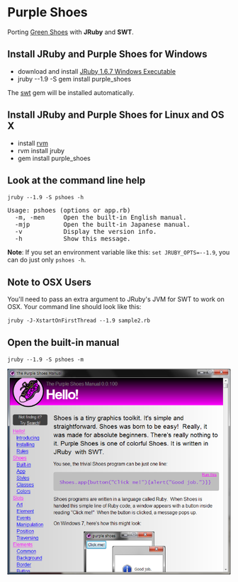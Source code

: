 Purple Shoes
==========

Porting [Green Shoes](https://github.com/ashbb/green_shoes) with **JRuby** and **SWT**. 

Install JRuby and Purple Shoes for Windows
-----------------------------------------

- download and install [JRuby 1.6.7 Windows Executable](http://jruby.org/download)
- jruby --1.9 -S gem install purple_shoes

The [swt](http://rubygems.org/gems/swt) gem will be installed automatically.

Install JRuby and Purple Shoes for Linux and OS X
-----------------------------------------------

- install [rvm](http://beginrescueend.com/)
- rvm install jruby
- gem install purple_shoes

Look at the command line help
-----------------------------

```
jruby --1.9 -S pshoes -h
```

<pre>
Usage: pshoes (options or app.rb)
  -m, -men     Open the built-in English manual.
  -mjp         Open the built-in Japanese manual.
  -v           Display the version info.
  -h           Show this message.
</pre>

**Note**: If you set an environment variable like this: `set JRUBY_OPTS=--1.9`, you can do just only `pshoes -h`.


Note to OSX Users
-----------------

You'll need to pass an extra argument to JRuby's JVM for SWT to work on OSX.  Your command line should look like this:

```
jruby -J-XstartOnFirstThread --1.9 sample2.rb
```


Open the built-in manual
-----------------------

```
jruby --1.9 -S pshoes -m
```

![snapshot](https://github.com/ashbb/purple_shoes/raw/master/manual.png)
